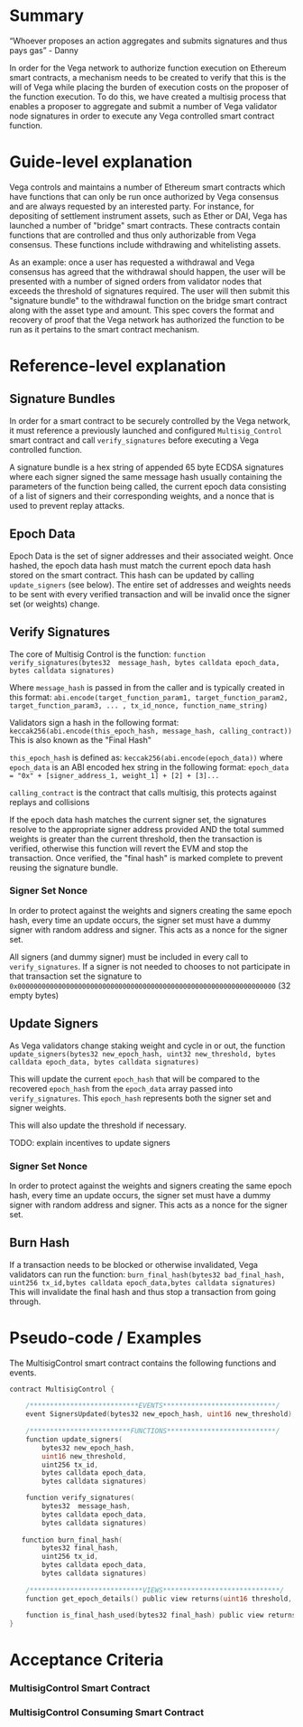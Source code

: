 # Summary
“Whoever proposes an action aggregates and submits signatures and thus pays gas” - Danny

In order for the Vega network to authorize function execution on Ethereum smart contracts, a mechanism needs to be created to verify that this is the will of Vega while placing the burden of execution costs on the proposer of the function execution. To do this, we have created a multisig process that enables a proposer to aggregate and submit a number of Vega validator node signatures in order to execute any Vega controlled smart contract function.       

# Guide-level explanation
Vega controls and maintains a number of Ethereum smart contracts which have functions that can only be run once authorized by Vega consensus and are always requested by an interested party. 
For instance, for depositing of settlement instrument assets, such as Ether or DAI, Vega has launched a number of "bridge" smart contracts. These contracts contain functions that are controlled and thus only authorizable from Vega consensus. These functions include withdrawing and whitelisting assets.

As an example: once a user has requested a withdrawal and Vega consensus has agreed that the withdrawal should happen, the user will be presented with a number of signed orders from validator nodes that exceeds the threshold of signatures required. The user will then submit this "signature bundle" to the withdrawal function on the bridge smart contract along with the asset type and amount. 
This spec covers the format and recovery of proof that the Vega network has authorized the function to be run as it pertains to the smart contract mechanism.

# Reference-level explanation
## Signature Bundles
In order for a smart contract to be securely controlled by the Vega network, it must reference a previously launched and configured `Multisig_Control` smart contract and call `verify_signatures` before executing a Vega controlled function.    

A signature bundle is a hex string of appended 65 byte ECDSA signatures where each signer signed the same message hash usually containing the parameters of the function being called, the current epoch data consisting of a list of signers and their corresponding weights, and a nonce that is used to prevent replay attacks.

## Epoch Data
Epoch Data is the set of signer addresses and their associated weight. Once hashed, the epoch data hash must match the current epoch data hash stored on the smart contract. This hash can be updated by calling `update_signers` (see below). The entire set of addresses and weights needs to be sent with every verified transaction and will be invalid once the signer set (or weights) change.

## Verify Signatures
The core of Multisig Control is the function: 
`function verify_signatures(bytes32  message_hash, bytes calldata epoch_data, bytes calldata signatures)`

Where `message_hash` is passed in from the caller and is typically created in this format:
`abi.encode(target_function_param1, target_function_param2, target_function_param3, ... , tx_id_nonce, function_name_string)`

Validators sign a hash in the following format:
`keccak256(abi.encode(this_epoch_hash, message_hash, calling_contract))`
This is also known as the "Final Hash"

`this_epoch_hash` is defined as:
`keccak256(abi.encode(epoch_data))`
where `epoch_data` is an ABI encoded hex string in the following format:
`epoch_data = "0x" + [signer_address_1, weight_1] + [2] + [3]...`

`calling_contract` is the contract that calls multisig, this protects against replays and collisions

If the epoch data hash matches the current signer set, the signatures resolve to the appropriate signer address provided AND the total summed weights is greater than the current threshold, then the transaction is verified, otherwise this function will revert the EVM and stop the transaction. Once verified, the "final hash" is marked complete to prevent reusing the signature bundle.

### Signer Set Nonce
In order to protect against the weights and signers creating the same epoch hash, every time an update occurs, the signer set must have a dummy signer with random address and signer. This acts as a nonce for the signer set.

All signers (and dummy signer) must be included in every call to `verify_signatures`. If a signer is not needed to chooses to not participate in that transaction set the signature to `0x0000000000000000000000000000000000000000000000000000000000000000` (32 empty bytes)

## Update Signers
As Vega validators change staking weight and cycle in or out, the function `update_signers(bytes32 new_epoch_hash, uint32 new_threshold, bytes calldata epoch_data, bytes calldata signatures)`

This will update the current `epoch_hash` that will be compared to the recovered `epoch_hash` from the `epoch_data` array passed into `verify_signatures`. This `epoch_hash` represents both the signer set and signer weights.

This will also update the threshold if necessary.

TODO: explain incentives to update signers

### Signer Set Nonce
In order to protect against the weights and signers creating the same epoch hash, every time an update occurs, the signer set must have a dummy signer with random address and signer. This acts as a nonce for the signer set.

## Burn Hash
If a transaction needs to be blocked or otherwise invalidated, Vega validators can run the function:
`burn_final_hash(bytes32 bad_final_hash, uint256 tx_id,bytes calldata epoch_data,bytes calldata signatures)` 
This will invalidate the final hash and thus stop a transaction from going through.

# Pseudo-code / Examples
The MultisigControl smart contract contains the following functions and events.

```go
contract MultisigControl {
   
    /***************************EVENTS****************************/
    event SignersUpdated(bytes32 new_epoch_hash, uint16 new_threshold);
    
    /*************************FUNCTIONS***************************/
    function update_signers(
        bytes32 new_epoch_hash, 
        uint16 new_threshold, 
        uint256 tx_id,
        bytes calldata epoch_data, 
        bytes calldata signatures)

    function verify_signatures(
        bytes32  message_hash,
        bytes calldata epoch_data,
        bytes calldata signatures)
       
   function burn_final_hash(
        bytes32 final_hash, 
        uint256 tx_id,
        bytes calldata epoch_data,
        bytes calldata signatures)
    
    /****************************VIEWS*****************************/
    function get_epoch_details() public view returns(uint16 threshold, bytes32 epoch_hash);
        
    function is_final_hash_used(bytes32 final_hash) public view returns(bool);
}
```  

# Acceptance Criteria
### MultisigControl Smart Contract 

### MultisigControl Consuming Smart Contract
 